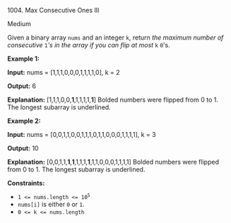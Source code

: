 1004\. Max Consecutive Ones III

Medium

Given a binary array `nums` and an integer `k`, return _the maximum number of consecutive_ `1`_'s in the array if you can flip at most_ `k` `0`'s.

**Example 1:**

**Input:** nums = [1,1,1,0,0,0,1,1,1,1,0], k = 2

**Output:** 6

**Explanation:** [1,1,1,0,0,**1**,1,1,1,1,**1**] Bolded numbers were flipped from 0 to 1. The longest subarray is underlined.

**Example 2:**

**Input:** nums = [0,0,1,1,0,0,1,1,1,0,1,1,0,0,0,1,1,1,1], k = 3

**Output:** 10

**Explanation:** [0,0,1,1,**1**,**1**,1,1,1,**1**,1,1,0,0,0,1,1,1,1] Bolded numbers were flipped from 0 to 1. The longest subarray is underlined.

**Constraints:**

*   <code>1 <= nums.length <= 10<sup>5</sup></code>
*   `nums[i]` is either `0` or `1`.
*   `0 <= k <= nums.length`